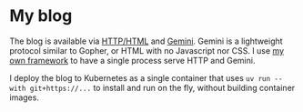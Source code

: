 # My blog

The blog is available via [HTTP/HTML](https://alex.corcoles.net/) and [Gemini](gemini://alex.corcoles.net/).
Gemini is a lightweight protocol similar to Gopher, or HTML with no Javascript nor CSS.
I use [my own framework](https://github.com/alexpdp7/bicephalus) to have a single process serve HTTP and Gemini.

I deploy the blog to Kubernetes as a single container that uses `uv run --with git+https://...` to install and run on the fly, without building container images.
